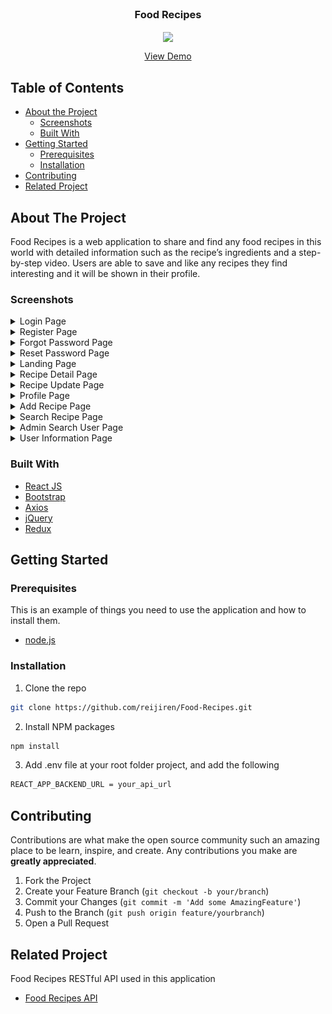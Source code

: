 <br />
<p align="center">

  <h3 align="center">Food Recipes</h3>
  <p align="center">
    <image align="center" width="200" src='/public/FoodRec_logo.png' />
  </p>
  <p align="center">
    <a href="https://food-recipes-rhefrz.vercel.app" target="_blank">View Demo</a>
  </p>
</p>



<!-- TABLE OF CONTENTS -->
## Table of Contents

* [About the Project](#about-the-project)
  * [Screenshots](#screenshots)
  * [Built With](#built-with)
* [Getting Started](#getting-started)
  * [Prerequisites](#prerequisites)
  * [Installation](#installation)
* [Contributing](#contributing)
* [Related Project](#related-project)



<!-- ABOUT THE PROJECT -->
## About The Project


Food Recipes is a web application to share and find any food recipes in this world with detailed information such as the recipe’s ingredients and a step-by-step video. Users are able to save and like any recipes they find interesting and it will be shown in their profile.

### Screenshots
<details>
  <summary>
    Login Page
  </summary>
<img src="/screenshot/Login Page.png" alt="login page" />
</details>

<details>
  <summary>
    Register Page
  </summary>
<img src="/screenshot/Register Page.png" alt="register page" />
</details>

<details>
  <summary>
    Forgot Password Page
  </summary>
<img src="/screenshot/Forgot Password.png" alt="forgot password page" />
</details>

<details>
  <summary>
    Reset Password Page
  </summary>
<img src="/screenshot/Reset Password.png" alt="reset password page" />
</details>

<details>
  <summary>
    Landing Page
  </summary>
<img src="/screenshot/Landing.png" alt="landing page" />
</details>

<details>
  <summary>
    Recipe Detail Page
  </summary>
<img src="/screenshot/Recipe Detail.png" alt="recipe detail page" />
</details>

<details>
  <summary>
    Recipe Update Page
  </summary>
<img src="/screenshot/Recipe Update.png" alt="recipe update page" />
</details>

<details>
  <summary>
    Profile Page
  </summary>
<img src="/screenshot/Profile.png" alt="profile page" />
</details>

<details>
  <summary>
    Add Recipe Page
  </summary>
<img src="/screenshot/Add Recipe.png" alt="add recipe page" />
</details>

<details>
  <summary>
    Search Recipe Page
  </summary>
<img src="/screenshot/Search Recipe.png" alt="search recipe page" />
</details>

<details>
  <summary>
    Admin Search User Page
  </summary>
<img src="/screenshot/search user.png" alt="search user page" />
</details>

<details>
  <summary>
    User Information Page
  </summary>
<img src="/screenshot/user detail.png" alt="user detail page" />
</details>

### Built With

* [React JS](https://reactjs.org/)
* [Bootstrap](https://getbootstrap.com/)
* [Axios](https://axios-http.com/)
* [jQuery](https://jquery.com/)
* [Redux](https://redux.js.org/)


<!-- GETTING STARTED -->
## Getting Started

### Prerequisites

This is an example of things you need to use the application and how to install them.

* [node.js](https://nodejs.org/en/download/)

### Installation

1. Clone the repo
```sh
git clone https://github.com/reijiren/Food-Recipes.git
```
2. Install NPM packages
```sh
npm install
```
3. Add .env file at your root folder project, and add the following
```sh
REACT_APP_BACKEND_URL = your_api_url

```

<!-- CONTRIBUTING -->
## Contributing

Contributions are what make the open source community such an amazing place to be learn, inspire, and create. Any contributions you make are **greatly appreciated**.

1. Fork the Project
2. Create your Feature Branch (`git checkout -b your/branch`)
3. Commit your Changes (`git commit -m 'Add some AmazingFeature'`)
4. Push to the Branch (`git push origin feature/yourbranch`)
5. Open a Pull Request


<!-- RELATED PROJECT -->
## Related Project
Food Recipes RESTful API used in this application
* [Food Recipes API](https://github.com/reijiren/Food-Recipes-API)


